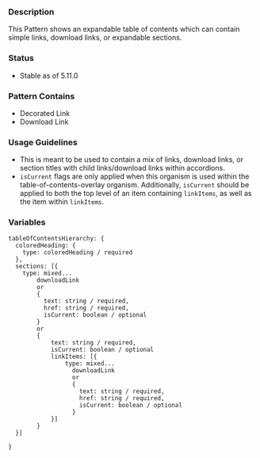 ### Description
This Pattern shows an expandable table of contents which can contain simple links, download links, or expandable sections.


### Status
* Stable as of 5.11.0

### Pattern Contains
* Decorated Link
* Download Link

### Usage Guidelines
* This is meant to be used to contain a mix of links, download links, or section titles with child links/download links within accordions.
* `isCurrent` flags are only applied when this organism is used within the table-of-contents-overlay organism. Additionally, `isCurrent` should be applied to both the top level of an item containing `linkItems`, as well as the item within `linkItems`.

### Variables
~~~
tableOfContentsHierarchy: {
  coloredHeading: {
    type: coloredHeading / required
  },
  sections: [{
    type: mixed...
        downloadLink
        or
        {
          text: string / required,
          href: string / required,
          isCurrent: boolean / optional
        }
        or
        {
            text: string / required,
            isCurrent: boolean / optional
            linkItems: [{
                type: mixed...
                  downloadLink
                  or
                  {
                    text: string / required,
                    href: string / required,
                    isCurrent: boolean / optional
                  }
            }]
        }
  }]

}
~~~

